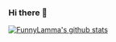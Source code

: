 ### Hi there 👋

[![FunnyLamma's github stats](https://github-readme-stats.vercel.app/api?username=FunnyLamma)](https://github.com/FunnyLamma/github-readme-stats)


<!--
**FunnyLamma/FunnyLamma** is a ✨ _special_ ✨ repository because its `README.md` (this file) appears on your GitHub profile.

Here are some ideas to get you started:

- 🔭 I’m currently working on School
- 🌱 I’m currently learning Javascript



